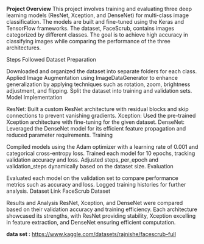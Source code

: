**Project Overview**
This project involves training and evaluating three deep learning models (ResNet, Xception, and DenseNet) for multi-class image classification. The models are built and fine-tuned using the Keras and TensorFlow frameworks. The dataset, FaceScrub, contains images categorized by different classes. The goal is to achieve high accuracy in classifying images while comparing the performance of the three architectures.

Steps Followed
Dataset Preparation

Downloaded and organized the dataset into separate folders for each class.
Applied Image Augmentation using ImageDataGenerator to enhance generalization by applying techniques such as rotation, zoom, brightness adjustment, and flipping.
Split the dataset into training and validation sets.
Model Implementation

ResNet: Built a custom ResNet architecture with residual blocks and skip connections to prevent vanishing gradients.
Xception: Used the pre-trained Xception architecture with fine-tuning for the given dataset.
DenseNet: Leveraged the DenseNet model for its efficient feature propagation and reduced parameter requirements.
Training

Compiled models using the Adam optimizer with a learning rate of 0.001 and categorical cross-entropy loss.
Trained each model for 10 epochs, tracking validation accuracy and loss.
Adjusted steps_per_epoch and validation_steps dynamically based on the dataset size.
Evaluation

Evaluated each model on the validation set to compare performance metrics such as accuracy and loss.
Logged training histories for further analysis.
Dataset Link
FaceScrub Dataset

Results and Analysis
ResNet, Xception, and DenseNet were compared based on their validation accuracy and training efficiency.
Each architecture showcased its strengths, with ResNet providing stability, Xception excelling in feature extraction, and DenseNet ensuring efficient computation.

**data set :**
https://www.kaggle.com/datasets/rajnishe/facescrub-full
